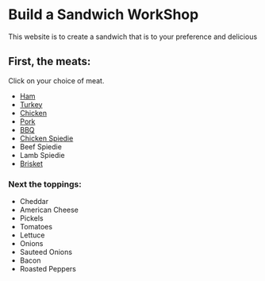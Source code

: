 <!DOCTYPE html>
<html>
<head>
   <h1>Build a Sandwich WorkShop</h1>
   <meta charset="utf-8">
   <link rel="stylesheet" type="text/css">
</head>
<body>
  <div>
    <p>This website is to create a sandwich that is to your preference and delicious</p>
  </div>
  
 <h2>First, the meats:</h2>
  <div>
    <p>Click on your choice of meat.</p>
    <ul>
    <li><a href="https://www.seriouseats.com/recipes/images/20101215-ham-tasting-primary.jpeg">Ham</a></li>
    <li><a href="https://food.fnr.sndimg.com/content/dam/images/food/fullset/2013/10/4/1/FNM_110110-Basic-Turkey-Recipe_s4x3.jpg.rend.hgtvcom.616.462.suffix/1381170719103.jpeg">Turkey</a></li>
    <li><a href="https://www.simplyrecipes.com/recipes/roasted_chicken_with_apricot_glaze/">Chicken</a></li>
    <li><a href="https://www.delish.com/cooking/recipe-ideas/a19665822/best-grilled-pork-chops-recipe/">Pork</a></li>
    <li><a href="http://jesspryles.com/recipe/pulled-pork/">BBQ</a></li>
    <li><a href="https://foodwishes.blogspot.com/2012/07/chicken-spiedies-is-binghamtons-best.html">Chicken Spiedie</a></li>
    <li>Beef Spiedie</li>
    <li>Lamb Spiedie</li>
    <li><a href="http://cdn-image.myrecipes.com/sites/default/files/styles/medium_2x/public/true-smoked-beef-brisket-sl.jpg?itok=N3eMXjHL">Brisket</a></li>
    </ul>
  </div>
 <h3>Next the toppings:</h3>
  <div>
    <ul>
    <li>Cheddar</li>
    <li>American Cheese</li>
    <li>Pickels</li>
    <li>Tomatoes</li>
    <li>Lettuce</li>
    <li>Onions</li>
    <li>Sauteed Onions</li>
    <li>Bacon</li>
    <li>Roasted Peppers</li>
    </ul>
   </div>
